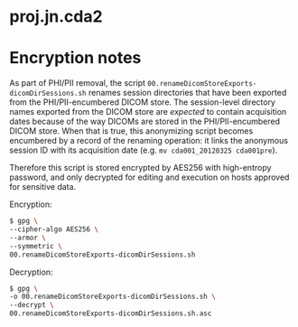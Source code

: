 # proj.jn.cda2

# Encryption notes

As part of PHI/PII removal, the script
`00.renameDicomStoreExports-dicomDirSessions.sh` renames session directories
that have been exported from the PHI/PII-encumbered DICOM store. The
session-level directory names exported from the DICOM store are *expected* to
contain acquisition dates because of the way DICOMs are stored in the
PHI/PII-encumbered DICOM store. When that is true, this anonymizing script
becomes encumbered by a record of the renaming operation: it links the
anonymous session ID with its acquisition date (e.g. `mv cda001_20120325
cda001pre`).

Therefore this script is stored encrypted by AES256 with high-entropy password,
and only decrypted for editing and execution on hosts approved for sensitive data.

Encryption:
```bash
$ gpg \
--cipher-algo AES256 \
--armor \
--symmetric \
00.renameDicomStoreExports-dicomDirSessions.sh
```

Decryption:
```bash
$ gpg \
-o 00.renameDicomStoreExports-dicomDirSessions.sh \
--decrypt \
00.renameDicomStoreExports-dicomDirSessions.sh.asc
```
